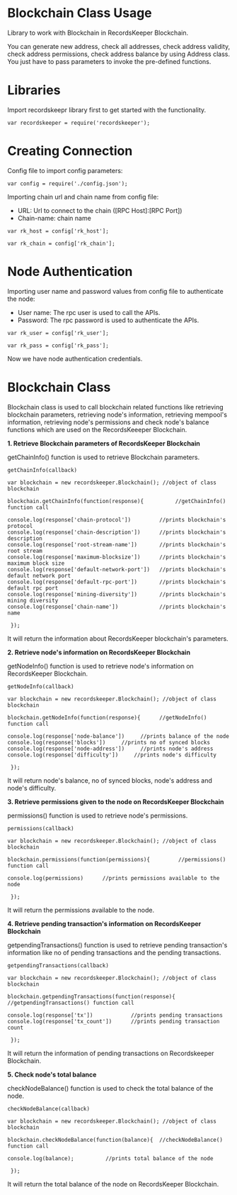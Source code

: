 Blockchain Class Usage 
========================

Library to work with Blockchain in RecordsKeeper Blockchain.

You can generate new address, check all addresses, check address
validity, check address permissions, check address balance by using
Address class. You just have to pass parameters to invoke the
pre-defined functions.

Libraries
=========

Import recordskeepr library first to get started with the functionality.

``` {.sourceCode .nodejs}
var recordskeeper = require('recordskeeper');  
```

Creating Connection
===================

Config file to import config parameters:

``` {.sourceCode .nodejs}
var config = require('./config.json');
```

Importing chain url and chain name from config file:

-   URL: Url to connect to the chain (\[RPC Host\]:\[RPC Port\])
-   Chain-name: chain name

``` {.sourceCode .nodejs}
var rk_host = config['rk_host'];

var rk_chain = config['rk_chain'];
```

Node Authentication
===================

Importing user name and password values from config file to authenticate
the node:

-   User name: The rpc user is used to call the APIs.
-   Password: The rpc password is used to authenticate the APIs.

``` {.sourceCode .nodejs}
var rk_user = config['rk_user'];

var rk_pass = config['rk_pass'];
```

Now we have node authentication credentials.

Blockchain Class
================

<div class="Blockchain">

Blockchain class is used to call blockchain related functions like
retrieving blockchain parameters, retrieving node's information,
retrieving mempool's information, retrieving node's permissions and
check node's balance functions which are used on the RecordsKeeeper
Blockchain.

</div>

**1. Retrieve Blockchain parameters of RecordsKeeper Blockchain**

getChainInfo() function is used to retrieve Blockchain parameters.

``` {.sourceCode .nodejs}
getChainInfo(callback)  

var blockchain = new recordskeeper.Blockchain(); //object of class blockchain

blockchain.getChainInfo(function(response){          //getChainInfo() function call  

console.log(response['chain-protocol'])         //prints blockchain's protocol
console.log(response['chain-description'])      //prints blockchain's description
console.log(response['root-stream-name'])       //prints blockchain's root stream
console.log(response['maximum-blocksize'])      //prints blockchain's maximum block size
console.log(response['default-network-port'])   //prints blockchain's default network port
console.log(response['default-rpc-port'])       //prints blockchain's default rpc port
console.log(response['mining-diversity'])       //prints blockchain's mining diversity
console.log(response['chain-name'])             //prints blockchain's name

 });
```

It will return the information about RecordsKeeper blockchain's
parameters.

**2. Retrieve node's information on RecordsKeeper Blockchain**

getNodeInfo() function is used to retrieve node's information on
RecordsKeeper Blockchain.

``` {.sourceCode .nodejs}
getNodeInfo(callback) 

var blockchain = new recordskeeper.Blockchain(); //object of class blockchain

blockchain.getNodeInfo(function(response){      //getNodeInfo() function call

console.log(response['node-balance'])     //prints balance of the node
console.log(response['blocks'])     //prints no of synced blocks
console.log(response['node-address'])     //prints node's address
console.log(response['difficulty'])     //prints node's difficulty 

 });
```

It will return node's balance, no of synced blocks, node's address and
node's difficulty.

**3. Retrieve permissions given to the node on RecordsKeeper
Blockchain**

permissions() function is used to retrieve node's permissions.

``` {.sourceCode .nodejs}
permissions(callback)

var blockchain = new recordskeeper.Blockchain(); //object of class blockchain

blockchain.permissions(function(permissions){         //permissions() function call 

console.log(permissions)      //prints permissions available to the node

 });
```

It will return the permissions available to the node.

**4. Retrieve pending transaction's information on RecordsKeeper
Blockchain**

getpendingTransactions() function is used to retrieve pending
transaction's information like no of pending transactions and the
pending transactions.

``` {.sourceCode .nodejs}
getpendingTransactions(callback) 

var blockchain = new recordskeeper.Blockchain(); //object of class blockchain

blockchain.getpendingTransactions(function(response){    //getpendingTransactions() function call

console.log(response['tx'])            //prints pending transactions
console.log(response['tx_count'])      //prints pending transaction count

 });
```

It will return the information of pending transactions on Recordskeeper
Blockchain.

**5. Check node's total balance**

checkNodeBalance() function is used to check the total balance of the
node.

``` {.sourceCode .nodejs}
checkNodeBalance(callback)

var blockchain = new recordskeeper.Blockchain(); //object of class blockchain

blockchain.checkNodeBalance(function(balance){  //checkNodeBalance() function call

console.log(balance);          //prints total balance of the node

 });
```

It will return the total balance of the node on RecordsKeeper
Blockchain.
